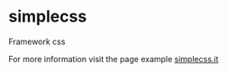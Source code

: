 simplecss
=========

Framework css 

For more information
visit the page example <a href="http://www.simplecss.it/">simplecss.it</a>
